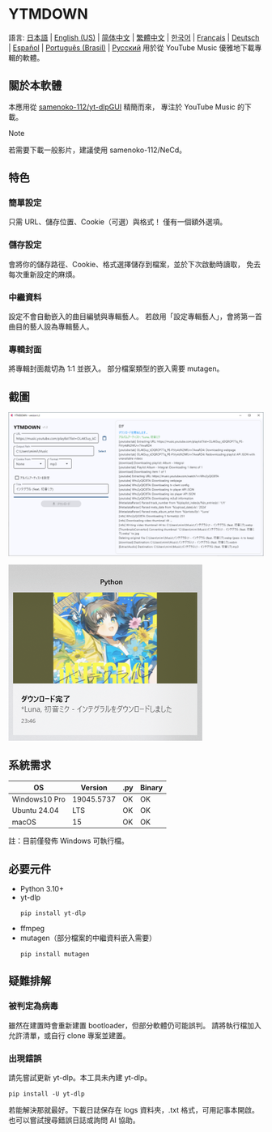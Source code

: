 # YTMDOWN
語言: [日本語](README.ja_jp.md) | [English (US)](README.md) | [简体中文](README.zh_cn.md) | [繁體中文](README.zh_tw.md) | [한국어](README.ko_kr.md) | [Français](README.fr_fr.md) | [Deutsch](README.de_de.md) | [Español](README.es_es.md) | [Português (Brasil)](README.pt_br.md) | [Русский](README.ru_ru.md)
用於從 YouTube Music 優雅地下載專輯的軟體。

## 關於本軟體
本應用從 [samenoko-112/yt-dlpGUI](https://github.com/samenoko-112/yt-dlpGUI) 精簡而來，
專注於 YouTube Music 的下載。

> [!NOTE]
> 若需要下載一般影片，建議使用 samenoko-112/NeCd。

## 特色
### 簡單設定
只需 URL、儲存位置、Cookie（可選）與格式！
僅有一個額外選項。

### 儲存設定
會將你的儲存路徑、Cookie、格式選擇儲存到檔案，並於下次啟動時讀取，
免去每次重新設定的麻煩。

### 中繼資料
設定不會自動嵌入的曲目編號與專輯藝人。
若啟用「設定專輯藝人」，會將第一首曲目的藝人設為專輯藝人。

### 專輯封面
將專輯封面裁切為 1:1 並嵌入。
部分檔案類型的嵌入需要 mutagen。

## 截圖
![](img/2025-05-05-23-52-10.png)

![通知](img/2025-05-05-23-52-38.png)

## 系統需求
| OS | Version | .py | Binary |
| -- | --- | - | - |
| Windows10 Pro | 19045.5737 | OK | OK |
| Ubuntu 24.04 | LTS | OK | OK |
| macOS | 15 | OK | OK |

註：目前僅發佈 Windows 可執行檔。

## 必要元件
- Python 3.10+
- yt-dlp
    ```shell
    pip install yt-dlp
    ```
- ffmpeg
- mutagen（部分檔案的中繼資料嵌入需要）
    ```shell
    pip install mutagen
    ```

## 疑難排解
### 被判定為病毒
雖然在建置時會重新建置 bootloader，但部分軟體仍可能誤判。
請將執行檔加入允許清單，或自行 clone 專案並建置。

### 出現錯誤
請先嘗試更新 yt-dlp。本工具未內建 yt-dlp。
```shell
pip install -U yt-dlp
```
若能解決那就最好。下載日誌保存在 logs 資料夾，.txt 格式，可用記事本開啟。
也可以嘗試搜尋錯誤日誌或詢問 AI 協助。


